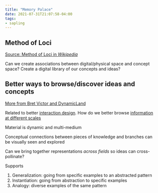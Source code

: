 ```yaml
---
title: "Memory Palace"
date: 2021-07-31T21:07:58-04:00
tags:
- sapling
---
```


## Method of Loci
[Source: Method of Loci in *Wikipedia*](https://en.wikipedia.org/wiki/Method_of_loci)

Can we create associations between digital/physical space and concept space? Create a digital library of our concepts and ideas?

## Better ways to browse/discover ideas and concepts
[More from Bret Victor and DynamicLand](http://worrydream.com/cdg/ResearchAgenda-v0.19-poster.pdf)

Related to better [interaction design](thoughts/interaction%20design.md). How do we better browse [information at different scales](thoughts/information%20scales.md)

Material is dynamic and multi-medium

Conceptual connections between pieces of knowledge and branches can be visually seen and explored

Can we bring together representations *across fields* so ideas can cross-pollinate?

Supports
1. Generalization: going from specific examples to an abstracted pattern
2. Instantiation: going from abstraction to specific examples
3. Analogy: diverse examples of the same pattern